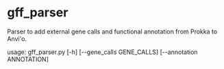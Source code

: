 # gff_parser
Parser to add external gene calls and functional annotation from Prokka to Anvi'o. 

usage: gff_parser.py [-h] [--gene_calls GENE_CALLS] [--annotation ANNOTATION]
